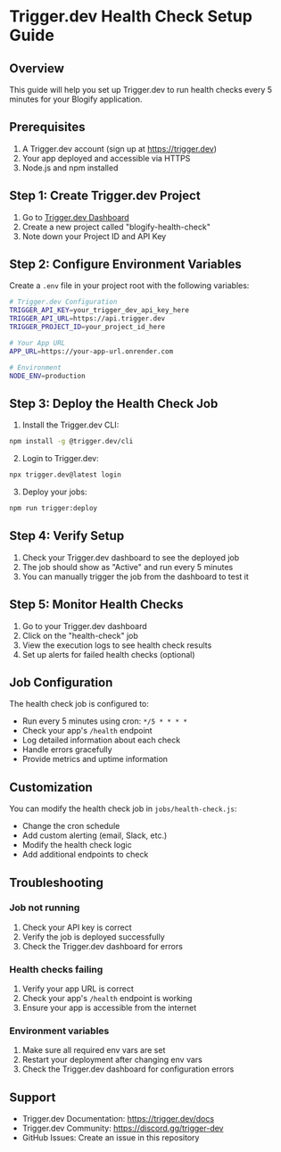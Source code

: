 # Trigger.dev Health Check Setup Guide

## Overview
This guide will help you set up Trigger.dev to run health checks every 5 minutes for your Blogify application.

## Prerequisites
1. A Trigger.dev account (sign up at https://trigger.dev)
2. Your app deployed and accessible via HTTPS
3. Node.js and npm installed

## Step 1: Create Trigger.dev Project

1. Go to [Trigger.dev Dashboard](https://cloud.trigger.dev)
2. Create a new project called "blogify-health-check"
3. Note down your Project ID and API Key

## Step 2: Configure Environment Variables

Create a `.env` file in your project root with the following variables:

```bash
# Trigger.dev Configuration
TRIGGER_API_KEY=your_trigger_dev_api_key_here
TRIGGER_API_URL=https://api.trigger.dev
TRIGGER_PROJECT_ID=your_project_id_here

# Your App URL
APP_URL=https://your-app-url.onrender.com

# Environment
NODE_ENV=production
```

## Step 3: Deploy the Health Check Job

1. Install the Trigger.dev CLI:
```bash
npm install -g @trigger.dev/cli
```

2. Login to Trigger.dev:
```bash
npx trigger.dev@latest login
```

3. Deploy your jobs:
```bash
npm run trigger:deploy
```

## Step 4: Verify Setup

1. Check your Trigger.dev dashboard to see the deployed job
2. The job should show as "Active" and run every 5 minutes
3. You can manually trigger the job from the dashboard to test it

## Step 5: Monitor Health Checks

1. Go to your Trigger.dev dashboard
2. Click on the "health-check" job
3. View the execution logs to see health check results
4. Set up alerts for failed health checks (optional)

## Job Configuration

The health check job is configured to:
- Run every 5 minutes using cron: `*/5 * * * *`
- Check your app's `/health` endpoint
- Log detailed information about each check
- Handle errors gracefully
- Provide metrics and uptime information

## Customization

You can modify the health check job in `jobs/health-check.js`:

- Change the cron schedule
- Add custom alerting (email, Slack, etc.)
- Modify the health check logic
- Add additional endpoints to check

## Troubleshooting

### Job not running
1. Check your API key is correct
2. Verify the job is deployed successfully
3. Check the Trigger.dev dashboard for errors

### Health checks failing
1. Verify your app URL is correct
2. Check your app's `/health` endpoint is working
3. Ensure your app is accessible from the internet

### Environment variables
1. Make sure all required env vars are set
2. Restart your deployment after changing env vars
3. Check the Trigger.dev dashboard for configuration errors

## Support

- Trigger.dev Documentation: https://trigger.dev/docs
- Trigger.dev Community: https://discord.gg/trigger-dev
- GitHub Issues: Create an issue in this repository 